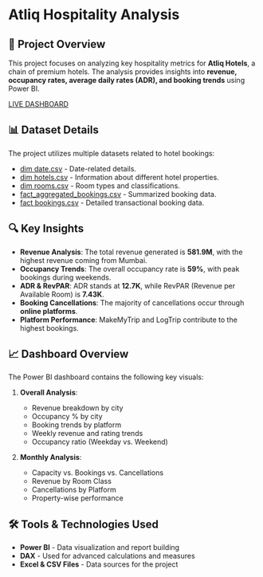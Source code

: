 
# Atliq Hospitality Analysis

## 📌 Project Overview
This project focuses on analyzing key hospitality metrics for **Atliq Hotels**, a chain of premium hotels. The analysis provides insights into **revenue, occupancy rates, average daily rates (ADR), and booking trends** using Power BI.

[LIVE DASHBOARD](https://app.powerbi.com/view?r=eyJrIjoiYWQyYzYyODYtMjE2ZC00OWJiLWJkYWItNzAyZjgwODNhZGYxIiwidCI6ImM2ZTU0OWIzLTVmNDUtNDAzMi1hYWU5LWQ0MjQ0ZGM1YjJjNCJ9)

## 📊 Dataset Details
The project utilizes multiple datasets related to hotel bookings:
- [dim date.csv](https://github.com/chaitu24-data/Atliq-Hospitality-analysis/blob/main/dim_date.csv) - Date-related details.
- [dim hotels.csv](https://github.com/chaitu24-data/Atliq-Hospitality-analysis/blob/main/dim_hotels.csv) - Information about different hotel properties.
- [dim rooms.csv](https://github.com/chaitu24-data/Atliq-Hospitality-analysis/blob/main/dim_rooms.csv) - Room types and classifications.
- [fact_aggregated_bookings.csv](https://github.com/chaitu24-data/Atliq-Hospitality-analysis/blob/main/fact_aggregated_bookings.csv) - Summarized booking data.
- [fact bookings.csv](https://github.com/chaitu24-data/Atliq-Hospitality-analysis/blob/main/fact_bookings.csv) - Detailed transactional booking data.

## 🔍 Key Insights
- **Revenue Analysis**: The total revenue generated is **581.9M**, with the highest revenue coming from Mumbai.
- **Occupancy Trends**: The overall occupancy rate is **59%**, with peak bookings during weekends.
- **ADR & RevPAR**: ADR stands at **12.7K**, while RevPAR (Revenue per Available Room) is **7.43K**.
- **Booking Cancellations**: The majority of cancellations occur through **online platforms**.
- **Platform Performance**: MakeMyTrip and LogTrip contribute to the highest bookings.

## 📈 Dashboard Overview
The Power BI dashboard contains the following key visuals:
1. **Overall Analysis**:
   - Revenue breakdown by city
   - Occupancy % by city
   - Booking trends by platform
   - Weekly revenue and rating trends
   - Occupancy ratio (Weekday vs. Weekend)

2. **Monthly Analysis**:
   - Capacity vs. Bookings vs. Cancellations
   - Revenue by Room Class
   - Cancellations by Platform
   - Property-wise performance

## 🛠️ Tools & Technologies Used
- **Power BI** - Data visualization and report building
- **DAX** - Used for advanced calculations and measures
- **Excel & CSV Files** - Data sources for the project
